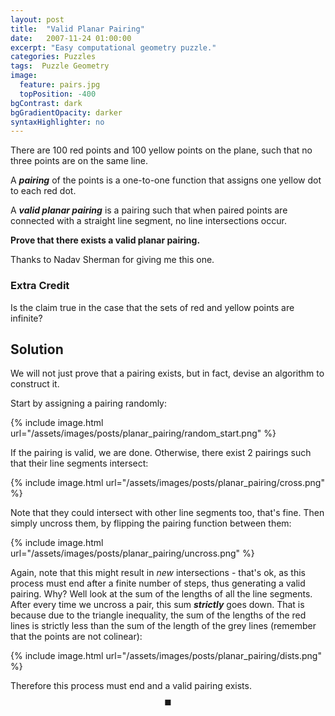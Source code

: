 ```yaml
---
layout: post
title:  "Valid Planar Pairing"
date:   2007-11-24 01:00:00
excerpt: "Easy computational geometry puzzle."
categories: Puzzles
tags:  Puzzle Geometry
image:
  feature: pairs.jpg
  topPosition: -400
bgContrast: dark
bgGradientOpacity: darker
syntaxHighlighter: no
---
```

There are 100 red points and 100 yellow points on the plane, such that no three points are on the same line.

A ***pairing*** of the points is a one-to-one function that assigns one yellow dot to each red dot.

A ***valid planar pairing*** is a pairing such that when paired points are connected with a straight line segment, no line intersections occur.

**Prove that there exists a valid planar pairing.**

Thanks to Nadav Sherman for giving me this one.

### Extra Credit
Is the claim true in the case that the sets of red and yellow points are infinite?

## Solution

We will not just prove that a pairing exists, but in fact, devise an algorithm to construct it.

Start by assigning a pairing randomly:

{% include image.html url="/assets/images/posts/planar_pairing/random_start.png" %}

If the pairing is valid, we are done. Otherwise, there exist 2 pairings such that their line segments intersect:

{% include image.html url="/assets/images/posts/planar_pairing/cross.png" %}

Note that they could intersect with other line segments too, that's fine. Then simply uncross them, by flipping the pairing function between them:

{% include image.html url="/assets/images/posts/planar_pairing/uncross.png" %}

Again, note that this might result in *new* intersections - that's ok, as this process must end after a finite number of steps, thus generating a valid pairing. Why? Well look at the sum of the lengths of all the line segments. After every time we uncross a pair, this sum ***strictly*** goes down. That is because due to the triangle inequality, the sum of the lengths of the red lines is strictly less than the sum of the length of the grey lines (remember that the points are not colinear):

{% include image.html url="/assets/images/posts/planar_pairing/dists.png" %}

Therefore this process must end and a valid pairing exists. $$\blacksquare$$
